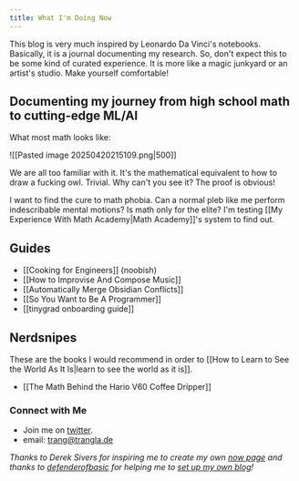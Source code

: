 ```yaml
---
title: What I'm Doing Now
---
```

This blog is very much inspired by Leonardo Da Vinci's notebooks. Basically, it is a journal documenting my research. So, don't expect this to be some kind of curated experience. It is more like a magic junkyard or an artist's studio. Make yourself comfortable!
## Documenting my journey from high school math to cutting-edge ML/AI

What most math looks like:

![[Pasted image 20250420215109.png|500]]

We are all too familiar with it. It's the mathematical equivalent to how to draw a fucking owl. Trivial. Why can't you see it? The proof is obvious!

I want to find the cure to math phobia. Can a normal pleb like me perform indescribable mental motions? Is math only for the elite? I'm testing [[My Experience With Math Academy|Math Academy]]'s system to find out.

## Guides

- [[Cooking for Engineers]] (noobish)
- [[How to Improvise And Compose Music]]
- [[Automatically Merge Obsidian Conflicts]]
- [[So You Want to Be A Programmer]]
- [[tinygrad onboarding guide]]

## Nerdsnipes

These are the books I would recommend in order to [[How to Learn to See the World As It Is|learn to see the world as it is]].

- [[The Math Behind the Hario V60 Coffee Dripper]]
### Connect with Me
- Join me on [twitter](https://x.com/trangquest).
- email: trang@trangla.de


*Thanks to Derek Sivers for inspiring me to create my own [now page](https://nownownow.com/about) and thanks to [defenderofbasic](https://x.com/DefenderOfBasic) for helping me to [set up my own blog](https://github.com/DefenderOfBasic/obsidian-quartz-template)!*